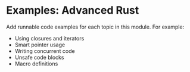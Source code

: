 # Examples: Advanced Rust

Add runnable code examples for each topic in this module. For example:

- Using closures and iterators
- Smart pointer usage
- Writing concurrent code
- Unsafe code blocks
- Macro definitions
